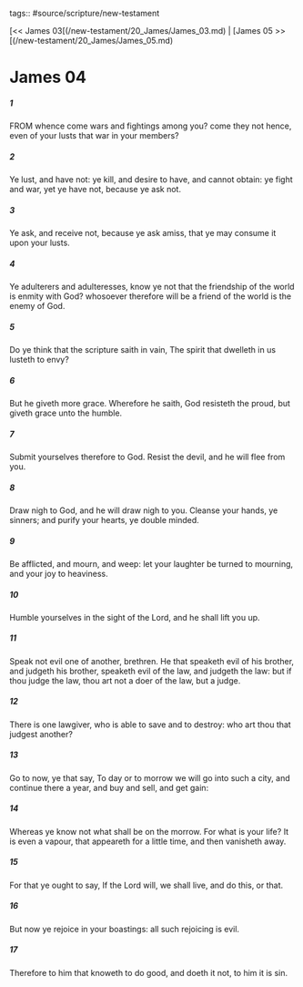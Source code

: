 tags:: #source/scripture/new-testament

[<< James 03[(/new-testament/20_James/James_03.md) | [James 05 >>[(/new-testament/20_James/James_05.md)

# James 04

##### 1

FROM whence come wars and fightings among you? come they not hence, even of your lusts that war in your members?

##### 2

Ye lust, and have not: ye kill, and desire to have, and cannot obtain: ye fight and war, yet ye have not, because ye ask not.

##### 3

Ye ask, and receive not, because ye ask amiss, that ye may consume it upon your lusts.

##### 4

Ye adulterers and adulteresses, know ye not that the friendship of the world is enmity with God? whosoever therefore will be a friend of the world is the enemy of God.

##### 5

Do ye think that the scripture saith in vain, The spirit that dwelleth in us lusteth to envy?

##### 6

But he giveth more grace. Wherefore he saith, God resisteth the proud, but giveth grace unto the humble.

##### 7

Submit yourselves therefore to God. Resist the devil, and he will flee from you.

##### 8

Draw nigh to God, and he will draw nigh to you. Cleanse your hands, ye sinners; and purify your hearts, ye double minded.

##### 9

Be afflicted, and mourn, and weep: let your laughter be turned to mourning, and your joy to heaviness.

##### 10

Humble yourselves in the sight of the Lord, and he shall lift you up.

##### 11

Speak not evil one of another, brethren. He that speaketh evil of his brother, and judgeth his brother, speaketh evil of the law, and judgeth the law: but if thou judge the law, thou art not a doer of the law, but a judge.

##### 12

There is one lawgiver, who is able to save and to destroy: who art thou that judgest another?

##### 13

Go to now, ye that say, To day or to morrow we will go into such a city, and continue there a year, and buy and sell, and get gain:

##### 14

Whereas ye know not what shall be on the morrow. For what is your life? It is even a vapour, that appeareth for a little time, and then vanisheth away.

##### 15

For that ye ought to say, If the Lord will, we shall live, and do this, or that.

##### 16

But now ye rejoice in your boastings: all such rejoicing is evil.

##### 17

Therefore to him that knoweth to do good, and doeth it not, to him it is sin.
